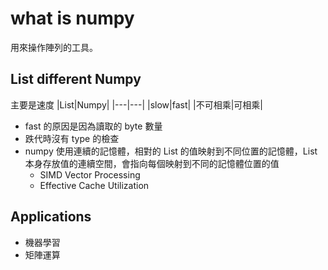# what is numpy
用來操作陣列的工具。

## List different Numpy

主要是速度
|List|Numpy|
|---|---|
|slow|fast|
|不可相乘|可相乘|


- fast 的原因是因為讀取的 byte 數量
- 跌代時沒有 type 的檢查 
- numpy 使用連續的記憶體，相對的 List 的值映射到不同位置的記憶體，List 本身存放值的連續空間，會指向每個映射到不同的記憶體位置的值
    - SIMD Vector Processing
    - Effective Cache Utilization

## Applications
- 機器學習
- 矩陣運算